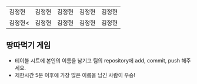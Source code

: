 <table>
      <tbody>
        <tr>
          <td>김정현</td>
          <td>김정현</td>
          <td>김정현</td>
          <td>김정현</td>
          <td>김정현<//td>
        </tr>
        <tr>
          <td>김정현<</td>
          <td>김정현</</td>
          <td>김정현<//td>
          <td>김정현</</td>
          <td>김정현</td> 
        </tr>
      </tbody>
</table>

## 땅따먹기 게임

- 테이블 시트에 본인의 이름을 남기고 팀의 repository에 add, commit, push 해주세요.
- 제한시간 5분 이후에 가장 많은 이름을 남긴 사람이 우승!

